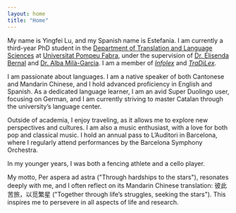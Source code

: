 ```yaml
---
layout: home
title: "Home"
---
```


<p>
  My name is Yingfei Lu, and my Spanish name is Estefanía. I am currently a third-year PhD student in the 
  <a href="https://www.upf.edu/web/traduccio" target="_blank">Department of Translation and Language Sciences</a> 
  at 
  <a href="https://www.upf.edu/" target="_blank">Universitat Pompeu Fabra</a>, under the supervision of 
  <a href="https://www.upf.edu/web/elisenda-bernal" target="_blank">Dr. Elisenda Bernal</a> 
  and 
  <a href="https://www.upf.edu/web/alba-mila" target="_blank">Dr. Alba Milà-Garcia</a>.
  I am a member of <i><a href="https://www.upf.edu/web/infolex" target="_blank">Infolex</a></i> and <i><a href="https://www.upf.edu/web/tradilex" target="_blank">TraDiLex</a></i>.
</p>

I am passionate about languages. I am a native speaker of both Cantonese and Mandarin Chinese, and I hold advanced proficiency in English and Spanish. As a dedicated language learner, I am an avid Super Duolingo user, focusing on German, and I am currently striving to master Catalan through the university’s language center.

Outside of academia, I enjoy traveling, as it allows me to explore new perspectives and cultures. I am also a music enthusiast, with a love for both pop and classical music. I hold an annual pass to L’Auditori in Barcelona, where I regularly attend performances by the Barcelona Symphony Orchestra.

In my younger years, I was both a fencing athlete and a cello player.

My motto, Per aspera ad astra ("Through hardships to the stars"), resonates deeply with me, and I often reflect on its Mandarin Chinese translation: 彼此苦旅，以觅繁星 ("Together through life’s struggles, seeking the stars"). This inspires me to persevere in all aspects of life and research.
